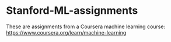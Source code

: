 # Stanford-ML-assignments
These are assignments from a Coursera machine learning course: https://www.coursera.org/learn/machine-learning
